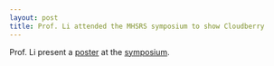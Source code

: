 ```yaml
---
layout: post
title: Prof. Li attended the MHSRS symposium to show Cloudberry
---
```


Prof. Li present a [poster](https://chenli.ics.uci.edu//wp-content/uploads/chenli/2016/08/2016-Army-MHSRS-Workshop-Poster.pdf) at the [symposium](https://mhsrs.amedd.army.mil/SitePages/Home.aspx).
